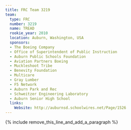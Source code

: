 ```yaml
---
title: FRC Team 3219
team:
  type: FRC
  number: 3219
  name: TREAD
  rookie_year: 2010
  location: Auburn, Washington, USA
  sponsors:
  - The Boeing Company
  - Office of Superintendent of Public Instruction
  - Auburn Public Schools Foundation
  - Aviation Partners Boeing
  - Muckleshoot Tribe
  - Benevity Foundation
  - Multicare
  - Gray Lumber
  - F5 Network
  - Auburn Park and Rec
  - Schweitzer Engineering Laboratory
  - Auburn Senior High School
  links:
    Website: http://auburnsd.schoolwires.net/Page/1526
---
```


{% include remove_this_line_and_add_a_paragraph %}